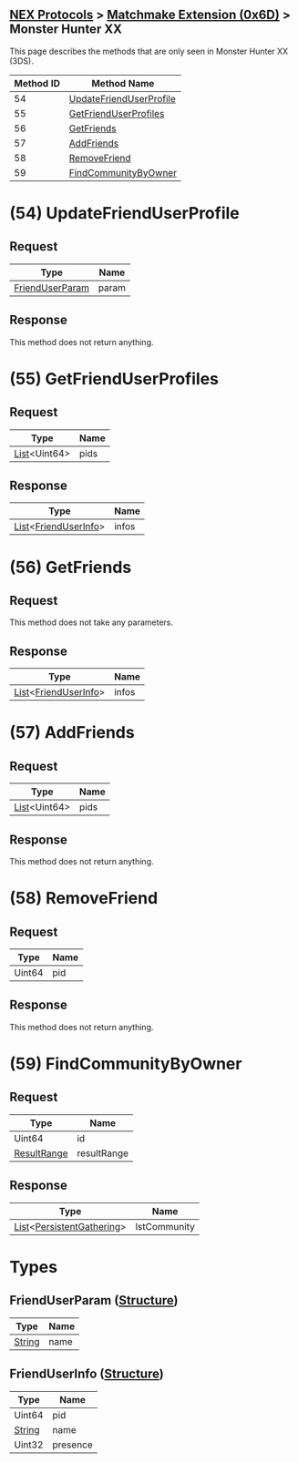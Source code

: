 ## [NEX Protocols](NEX-Protocols.md) > [Matchmake Extension (0x6D)](Matchmake-Extension-Protocol.md) > Monster Hunter XX
This page describes the methods that are only seen in Monster Hunter XX (3DS).

| Method ID | Method Name |
| --- | --- |
| 54 | [UpdateFriendUserProfile](#54-updatefrienduserprofile) |
| 55 | [GetFriendUserProfiles](#55-getfrienduserprofiles) |
| 56 | [GetFriends](#56-getfriends) |
| 57 | [AddFriends](#57-addfriends) |
| 58 | [RemoveFriend](#58-removefriend) |
| 59 | [FindCommunityByOwner](#59-findcommunitybyowner) |

# (54) UpdateFriendUserProfile
## Request
| Type | Name |
| --- | --- |
| [FriendUserParam] | param |

## Response
This method does not return anything.

# (55) GetFriendUserProfiles
## Request
| Type | Name |
| --- | --- |
| [List]&lt;Uint64&gt; | pids |

## Response
| Type | Name |
| --- | --- |
| [List]&lt;[FriendUserInfo]&gt; | infos |

# (56) GetFriends
## Request
This method does not take any parameters.

## Response
| Type | Name |
| --- | --- |
| [List]&lt;[FriendUserInfo]&gt; | infos |

# (57) AddFriends
## Request
| Type | Name |
| --- | --- |
| [List]&lt;Uint64&gt; | pids |

## Response
This method does not return anything.

# (58) RemoveFriend
## Request
| Type | Name |
| --- | --- |
| Uint64 | pid |

## Response
This method does not return anything.

# (59) FindCommunityByOwner
## Request
| Type | Name |
| --- | --- |
| Uint64 | id |
| [ResultRange](NEX-Common-Types.md#resultrange-structure) | resultRange |

## Response
| Type | Name |
| --- | --- |
| [List]&lt;[PersistentGathering]&gt; | lstCommunity |

# Types
## FriendUserParam ([Structure])
| Type | Name |
| --- | --- |
| [String] | name |

## FriendUserInfo ([Structure])
| Type | Name |
| --- | --- |
| Uint64 | pid |
| [String] | name |
| Uint32 | presence |

[Result]: NEX-Common-Types.md#result
[String]: NEX-Common-Types.md#string
[Buffer]: NEX-Common-Types.md#buffer
[qBuffer]: NEX-Common-Types.md#qbuffer
[List]: NEX-Common-Types.md#list
[Map]: NEX-Common-Types.md#map
[DateTime]: NEX-Common-Types.md#date-time
[Structure]: NEX-Common-Types.md#structure
[Data]: NEX-Common-Types.md#any-data-holder
[Variant]: NEX-Common-Types.md#variant

[MatchmakeSessionSearchCriteria]: #matchmakesessionsearchcriteria-structure
[PlayingSession]: #playingsession-structure
[PersistentGathering]: #persistentgathering-structure
[SimplePlayingSession]: #simpleplayingsession-structure
[SimpleCommunity]: #simplecommunity-structure
[CreateMatchmakeSessionParam]: #creatematchmakesessionparam-structure
[MatchmakeSession]: #matchmakesession-structure
[JoinMatchmakeSessionParam]: #joinmatchmakesessionparam-structure
[AutoMatchmakeParam]: #automatchmakeparam-structure
[UpdateMatchmakeSessionParam]: #updatematchmakesessionparam-structure
[FindMatchmakeSessionByParticipantParam]: #findmatchmakesessionbyparticipantparam-structure
[FindMatchmakeSessionByParticipantResult]: #findmatchmakesessionbyparticipantresult-structure
[FriendUserParam]: #frienduserparam-structure
[FriendUserInfo]: #frienduserinfo-structure
[MatchmakeParam]: #matchmakeparam-structure
[MatchmakeBlockListParam]: #matchmakeblocklistparam-structure